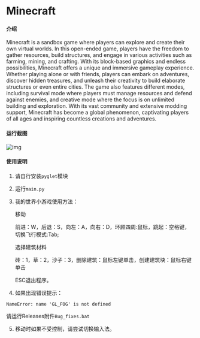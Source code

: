 # Minecraft

#### 介绍
Minecraft is a sandbox game where players can explore and create their own virtual worlds. In this open-ended game, players have the freedom to gather resources, build structures, and engage in various activities such as farming, mining, and crafting. With its block-based graphics and endless possibilities, Minecraft offers a unique and immersive gameplay experience. Whether playing alone or with friends, players can embark on adventures, discover hidden treasures, and unleash their creativity to build elaborate structures or even entire cities. The game also features different modes, including survival mode where players must manage resources and defend against enemies, and creative mode where the focus is on unlimited building and exploration. With its vast community and extensive modding support, Minecraft has become a global phenomenon, captivating players of all ages and inspiring countless creations and adventures.

#### 运行截图

![img](https://img.jbzj.com/file_images/article/202111/2021110909230214.jpg)

#### 使用说明
1.  请自行安装`pyglet`模块
2.  运行`main.py`
3.  我的世界小游戏使用方法：

    移动

    前进：W，后退：S，向左：A，向右：D，环顾四周:鼠标，跳起：空格键，切换飞行模式:Tab;

    选择建筑材料

    砖：1，草：2，沙子：3，删除建筑：鼠标左键单击，创建建筑块：鼠标右键单击

    ESC退出程序。
4.  如果出现错误提示：
   
 `NameError: name 'GL_FOG' is not defined`

请运行Releases附件`Bug_fixes.bat`


5.  移动时如果不受控制，请尝试切换输入法。

